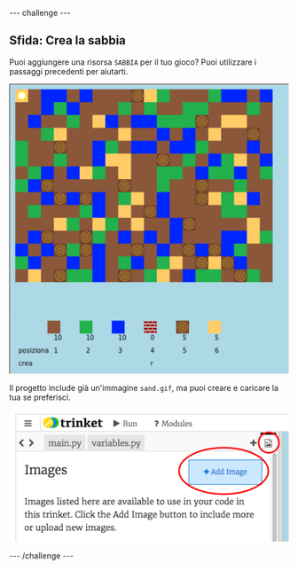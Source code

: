 --- challenge ---

## Sfida: Crea la sabbia

Puoi aggiungere una risorsa `SABBIA` per il tuo gioco? Puoi utilizzare i passaggi precedenti per aiutarti.

![schermata](images/craft-sand.png)

Il progetto include già un'immagine `sand.gif`, ma puoi creare e caricare la tua se preferisci.

![schermata](images/craft-upload.png)

--- /challenge ---